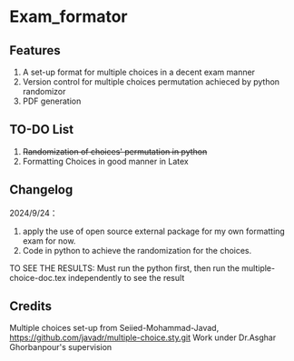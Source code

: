 # Exam_formator

## Features
1. A set-up format for multiple choices in a decent exam manner 
2. Version control for multiple choices permutation achieced by python randomizor
3. PDF generation 

## TO-DO List
1. ~~Randomization of choices' permutation in python~~
2. Formatting Choices in good manner in Latex

## Changelog
2024/9/24：
1. apply the use of open source external package for my own formatting exam for now. 
2. Code in python to achieve the randomization for the choices.

TO SEE THE RESULTS: Must run the python first, then run the multiple-choice-doc.tex independently to see the result

## Credits
Multiple choices set-up from Seiied-Mohammad-Javad, https://github.com/javadr/multiple-choice.sty.git 
Work under Dr.Asghar Ghorbanpour's supervision

